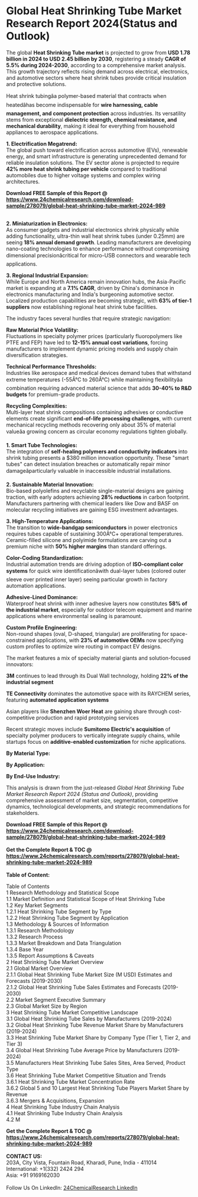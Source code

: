 <h1>Global Heat Shrinking Tube Market Research Report 2024(Status and Outlook)</h1><p>The global <strong>Heat Shrinking Tube market</strong> is projected to grow from <strong>USD 1.78 billion in 2024 to USD 2.45 billion by 2030</strong>, registering a steady <strong>CAGR of 5.5% during 2024-2030</strong>, according to a comprehensive market analysis. This growth trajectory reflects rising demand across electrical, electronics, and automotive sectors where heat shrink tubes provide critical insulation and protective solutions.</p><p>Heat shrink tubingâa polymer-based material that contracts when heatedâhas become indispensable for <strong>wire harnessing, cable management, and component protection</strong> across industries. Its versatility stems from exceptional <strong>dielectric strength, chemical resistance, and mechanical durability</strong>, making it ideal for everything from household appliances to aerospace applications.</p><p><strong>1. Electrification Megatrend:</strong><br>
The global push toward electrification across automotive (EVs), renewable energy, and smart infrastructure is generating unprecedented demand for reliable insulation solutions. The EV sector alone is projected to require <strong>42% more heat shrink tubing per vehicle</strong> compared to traditional automobiles due to higher voltage systems and complex wiring architectures.</p><div><b>Download FREE Sample of this Report @ 
            <a href="https://www.24chemicalresearch.com/download-sample/278079/global-heat-shrinking-tube-market-2024-989">
            https://www.24chemicalresearch.com/download-sample/278079/global-heat-shrinking-tube-market-2024-989</a></b></div><br><p><strong>2. Miniaturization in Electronics:</strong><br>
As consumer gadgets and industrial electronics shrink physically while adding functionality, ultra-thin wall heat shrink tubes (under 0.25mm) are seeing <strong>18% annual demand growth</strong>. Leading manufacturers are developing nano-coating technologies to enhance performance without compromising dimensional precisionâcritical for micro-USB connectors and wearable tech applications.</p><p><strong>3. Regional Industrial Expansion:</strong><br>
While Europe and North America remain innovation hubs, the Asia-Pacific market is expanding at a <strong>7.1% CAGR</strong>, driven by China's dominance in electronics manufacturing and India's burgeoning automotive sector. Localized production capabilities are becoming strategic, with <strong>63% of tier-1 suppliers</strong> now establishing regional heat shrink tube facilities.</p><p>The industry faces several hurdles that require strategic navigation:</p><p><strong>Raw Material Price Volatility:</strong><br>
	Fluctuations in specialty polymer prices (particularly fluoropolymers like PTFE and FEP) have led to <strong>12-15% annual cost variations</strong>, forcing manufacturers to implement dynamic pricing models and supply chain diversification strategies.</p><p><strong>Technical Performance Thresholds:</strong><br>
	Industries like aerospace and medical devices demand tubes that withstand extreme temperatures (-55Â°C to 260Â°C) while maintaining flexibilityâa combination requiring advanced material science that adds <strong>30-40% to R&amp;D budgets</strong> for premium-grade products.</p><p><strong>Recycling Complexities:</strong><br>
	Multi-layer heat shrink compositions containing adhesives or conductive elements create significant <strong>end-of-life processing challenges</strong>, with current mechanical recycling methods recovering only about 35% of material valueâa growing concern as circular economy regulations tighten globally.</p><p><strong>1. Smart Tube Technologies:</strong><br>
The integration of <strong>self-healing polymers and conductivity indicators</strong> into shrink tubing presents a $380 million innovation opportunity. These "smart tubes" can detect insulation breaches or automatically repair minor damageâparticularly valuable in inaccessible industrial installations.</p><p><strong>2. Sustainable Material Innovation:</strong><br>
Bio-based polyolefins and recyclable single-material designs are gaining traction, with early adopters achieving <strong>28% reductions</strong> in carbon footprint. Manufacturers partnering with chemical leaders like Dow and BASF on molecular recycling initiatives are gaining ESG investment advantages.</p><p><strong>3. High-Temperature Applications:</strong><br>
The transition to <strong>wide-bandgap semiconductors</strong> in power electronics requires tubes capable of sustaining 300Â°C+ operational temperatures. Ceramic-filled silicone and polyimide formulations are carving out a premium niche with <strong>50% higher margins</strong> than standard offerings.</p><p><strong>Color-Coding Standardization:</strong><br>
	Industrial automation trends are driving adoption of <strong>ISO-compliant color systems</strong> for quick wire identificationâwith dual-layer tubes (colored outer sleeve over printed inner layer) seeing particular growth in factory automation applications.</p><p><strong>Adhesive-Lined Dominance:</strong><br>
	Waterproof heat shrink with inner adhesive layers now constitutes <strong>58% of the industrial market</strong>, especially for outdoor telecom equipment and marine applications where environmental sealing is paramount.</p><p><strong>Custom Profile Engineering:</strong><br>
	Non-round shapes (oval, D-shaped, triangular) are proliferating for space-constrained applications, with <strong>23% of automotive OEMs</strong> now specifying custom profiles to optimize wire routing in compact EV designs.</p><p>The market features a mix of specialty material giants and solution-focused innovators:</p><p><strong>3M</strong> continues to lead through its Dual Wall technology, holding <strong>22% of the industrial segment</strong></p><p><strong>TE Connectivity</strong> dominates the automotive space with its RAYCHEM series, featuring <strong>automated application systems</strong></p><p>Asian players like <strong>Shenzhen Woer Heat</strong> are gaining share through cost-competitive production and rapid prototyping services</p><p>Recent strategic moves include <strong>Sumitomo Electric's acquisition</strong> of specialty polymer producers to vertically integrate supply chains, while startups focus on <strong>additive-enabled customization</strong> for niche applications.</p><p><strong>By Material Type:</strong></p><p><strong>By Application:</strong></p><p><strong>By End-Use Industry:</strong></p><p>This analysis is drawn from the just-released <em>Global Heat Shrinking Tube Market Research Report 2024 (Status and Outlook)</em>, providing comprehensive assessment of market size, segmentation, competitive dynamics, technological developments, and strategic recommendations for stakeholders.</p><div><b>Download FREE Sample of this Report @ 
            <a href="https://www.24chemicalresearch.com/download-sample/278079/global-heat-shrinking-tube-market-2024-989">
            https://www.24chemicalresearch.com/download-sample/278079/global-heat-shrinking-tube-market-2024-989</a></b></div><br><div><b>Get the Complete Report & TOC @ 
            <a href="https://www.24chemicalresearch.com/reports/278079/global-heat-shrinking-tube-market-2024-989">
            https://www.24chemicalresearch.com/reports/278079/global-heat-shrinking-tube-market-2024-989</a></b></div><br>
            <b>Table of Content:</b><p>Table of Contents<br />
1 Research Methodology and Statistical Scope<br />
1.1 Market Definition and Statistical Scope of Heat Shrinking Tube<br />
1.2 Key Market Segments<br />
1.2.1 Heat Shrinking Tube Segment by Type<br />
1.2.2 Heat Shrinking Tube Segment by Application<br />
1.3 Methodology & Sources of Information<br />
1.3.1 Research Methodology<br />
1.3.2 Research Process<br />
1.3.3 Market Breakdown and Data Triangulation<br />
1.3.4 Base Year<br />
1.3.5 Report Assumptions & Caveats<br />
2 Heat Shrinking Tube Market Overview<br />
2.1 Global Market Overview<br />
2.1.1 Global Heat Shrinking Tube Market Size (M USD) Estimates and Forecasts (2019-2030)<br />
2.1.2 Global Heat Shrinking Tube Sales Estimates and Forecasts (2019-2030)<br />
2.2 Market Segment Executive Summary<br />
2.3 Global Market Size by Region<br />
3 Heat Shrinking Tube Market Competitive Landscape<br />
3.1 Global Heat Shrinking Tube Sales by Manufacturers (2019-2024)<br />
3.2 Global Heat Shrinking Tube Revenue Market Share by Manufacturers (2019-2024)<br />
3.3 Heat Shrinking Tube Market Share by Company Type (Tier 1, Tier 2, and Tier 3)<br />
3.4 Global Heat Shrinking Tube Average Price by Manufacturers (2019-2024)<br />
3.5 Manufacturers Heat Shrinking Tube Sales Sites, Area Served, Product Type<br />
3.6 Heat Shrinking Tube Market Competitive Situation and Trends<br />
3.6.1 Heat Shrinking Tube Market Concentration Rate<br />
3.6.2 Global 5 and 10 Largest Heat Shrinking Tube Players Market Share by Revenue<br />
3.6.3 Mergers & Acquisitions, Expansion<br />
4 Heat Shrinking Tube Industry Chain Analysis<br />
4.1 Heat Shrinking Tube Industry Chain Analysis<br />
4.2 M</p><div><b>Get the Complete Report & TOC @ 
            <a href="https://www.24chemicalresearch.com/reports/278079/global-heat-shrinking-tube-market-2024-989">
            https://www.24chemicalresearch.com/reports/278079/global-heat-shrinking-tube-market-2024-989</a></b></div><br><b>CONTACT US:</b><br>
            203A, City Vista, Fountain Road, Kharadi, Pune, India - 411014<br>
            International: +1(332) 2424 294<br>
            Asia: +91 9169162030 <br><br>
            Follow Us On LinkedIn: <a href="https://www.linkedin.com/company/24chemicalresearch/">24ChemicalResearch LinkedIn</a>